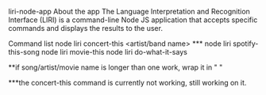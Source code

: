liri-node-app
About the app
The Language Interpretation and Recognition Interface (LIRI) is a command-line Node JS application that accepts specific commands and displays the results to the user.

Command list
node liri concert-this <artist/band name> ***
node liri spotify-this-song <song name>
node liri movie-this <movie name>
node liri do-what-it-says
  
**if song/artist/movie name is longer than one work, wrap it in " "

***the concert-this command is currently not working, still working on it. 
